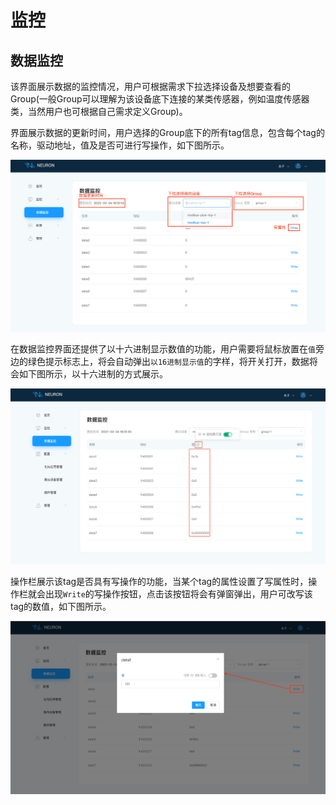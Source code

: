 # 监控

## 数据监控

该界面展示数据的监控情况，用户可根据需求下拉选择设备及想要查看的Group(一般Group可以理解为该设备底下连接的某类传感器，例如温度传感器类，当然用户也可根据自己需求定义Group)。

界面展示数据的更新时间，用户选择的Group底下的所有tag信息，包含每个tag的名称，驱动地址，值及是否可进行写操作，如下图所示。

![data-monitoring](./assets-dashboard/data-monitoring.png)

在数据监控界面还提供了以十六进制显示数值的功能，用户需要将鼠标放置在`值`旁边的绿色提示标志上，将会自动弹出`以16进制显示值`的字样，将开关打开，数据将会如下图所示，以十六进制的方式展示。

![hex](./assets-dashboard/hex.png)

操作栏展示该tag是否具有写操作的功能，当某个tag的属性设置了写属性时，操作栏就会出现`Write`的写操作按钮，点击该按钮将会有弹窗弹出，用户可改写该tag的数值，如下图所示。

![write](./assets-dashboard/write.png)
